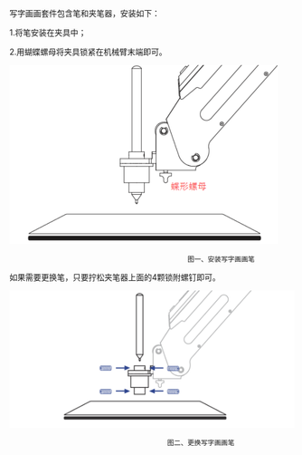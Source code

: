 写字画画套件包含笔和夹笔器，安装如下：

1.将笔安装在夹具中；

2.用蝴蝶螺母将夹具锁紧在机械臂末端即可。

![](/assets/import.png1)

```
                                            图一、安装写字画画笔
```

如果需要更换笔，只要拧松夹笔器上面的4颗锁附螺钉即可。

![](/assets/import.png)

```
                                       图二、更换写字画画笔
```



